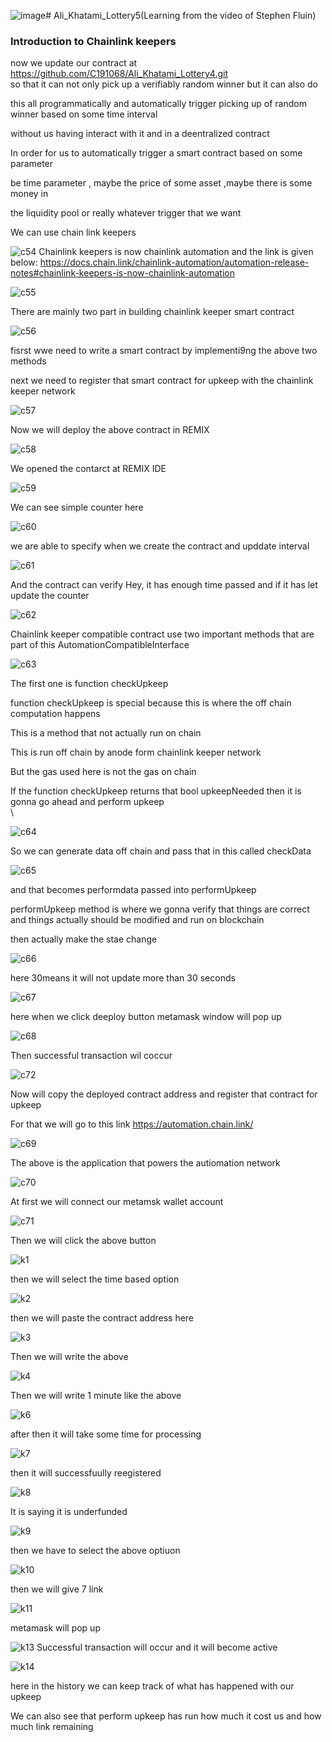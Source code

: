 ![image](https://github.com/C191068/Ali_Khatami_Lottery5/assets/89090776/cd9f39fc-431b-48b6-ade6-b627286ea5fe)# Ali_Khatami_Lottery5(Learning from the video of Stephen Fluin)

### Introduction to Chainlink keepers 

now we update our contract at https://github.com/C191068/Ali_Khatami_Lottery4.git<br>
so that it can not only pick up a verifiably random winner but it can also do <br>

this all programmatically and automatically trigger picking up of random winner based on some time interval <br>

without us having interact with it and in a deentralized contract  <br>

In order for us to automatically  trigger a smart contract based on some parameter <br>

be time parameter , maybe the price of some asset ,maybe there is some money in <br>

the liquidity pool or really whatever trigger that we want  <br>

We can use chain link keepers <br>

![c54](https://github.com/C191068/Ali_Khatami_Lottery5/assets/89090776/e57ceaf3-e63d-44cd-b694-dfdb89ef3208)
Chainlink keepers is now chainlink automation and the link is given below:
https://docs.chain.link/chainlink-automation/automation-release-notes#chainlink-keepers-is-now-chainlink-automation

![c55](https://github.com/C191068/Ali_Khatami_Lottery5/assets/89090776/7aef0a10-8f84-43ab-8e41-42d2cd48b94d)

There are mainly two part in building chainlink keeper  smart contract <br>


![c56](https://github.com/C191068/Ali_Khatami_Lottery5/assets/89090776/b4829e64-f778-4e5a-94aa-d27453531f0c)

fisrst wwe need to write a smart contract by implementi9ng the above two methods <br>

next we need to register that smart contract for upkeep with the chainlink keeper network <br>

![c57](https://github.com/C191068/Ali_Khatami_Lottery5/assets/89090776/d9bc798d-e8f0-4de6-be28-073c658f7b1a)

Now we will deploy the above contract in REMIX <br>

![c58](https://github.com/C191068/Ali_Khatami_Lottery5/assets/89090776/15daf5a1-be8a-4ae6-93fa-e46c17d2511e)

We opened the contarct at REMIX IDE <br>


![c59](https://github.com/C191068/Ali_Khatami_Lottery5/assets/89090776/308c0973-e4ab-4dcf-a11c-ec376f187695)

We can see simple counter here <br>

![c60](https://github.com/C191068/Ali_Khatami_Lottery5/assets/89090776/cf12803a-dc01-4efd-9714-8e40767f2392)

we are able to specify when we create the contract and upddate interval <br>

![c61](https://github.com/C191068/Ali_Khatami_Lottery5/assets/89090776/99ca7e33-a2ef-4e2a-95ff-db20a73aca7c)


And the contract can verify Hey, it has enough time passed and if it has let update the counter <br>




![c62](https://github.com/C191068/Ali_Khatami_Lottery5/assets/89090776/99a46e07-5ea7-46e8-a072-a14f7109fdca)

Chainlink keeper compatible contract use two important methods that are part of this AutomationCompatibleInterface <br>

![c63](https://github.com/C191068/Ali_Khatami_Lottery5/assets/89090776/0003f1a1-b4b8-4a4a-9bd8-b73e5e1b3bb6)

The first one is function checkUpkeep  <br>

function checkUpkeep is special because this is where the off chain computation happens <br>

This is a method that not actually run on chain <br>

This is run off chain by anode form chainlink keeper network <br>

But the gas used here is not the gas on chain <br>

If the function checkUpkeep returns that bool upkeepNeeded then it is gonna go ahead and perform upkeep <br>\

![c64](https://github.com/C191068/Ali_Khatami_Lottery5/assets/89090776/6da62ee8-66b3-47ec-b496-74e7931fa038)

So we can generate data off chain  and pass that in this called checkData <br>

![c65](https://github.com/C191068/Ali_Khatami_Lottery5/assets/89090776/cedf677f-e934-42c9-90ed-bcf5df41085b)

and that becomes performdata passed into performUpkeep <br>

performUpkeep method is where we gonna verify that things are correct <br>
and things actually should be modified and run on blockchain <br>

then actually make the stae change <br>


![c66](https://github.com/C191068/Ali_Khatami_Lottery5/assets/89090776/56c1e3bc-28e9-4188-a595-e15db35d9f31)

here 30means it will not update more than 30 seconds <br>

![c67](https://github.com/C191068/Ali_Khatami_Lottery5/assets/89090776/706cbe86-25ae-4966-8ff7-9b96db205524)

here when we click deeploy button metamask window will pop up <br>

![c68](https://github.com/C191068/Ali_Khatami_Lottery5/assets/89090776/4fd7b81f-554c-454e-8087-35cbcb52a522)

Then successful transaction wil coccur <br>

![c72](https://github.com/C191068/Ali_Khatami_Lottery5/assets/89090776/c04d9bcb-81fb-4141-92ff-262d95cb599e)

Now will copy the deployed contract address and register that contract for upkeep <br>

For that we will go to this link https://automation.chain.link/

![c69](https://github.com/C191068/Ali_Khatami_Lottery5/assets/89090776/98237c06-1ebc-41f4-86e1-73a04a2f27d9)

The above is the application that powers the autiomation network <br>

![c70](https://github.com/C191068/Ali_Khatami_Lottery5/assets/89090776/4ba65acf-64ef-4985-ac58-1ade24ec145c)

At first we will connect our metamsk wallet account <br>

![c71](https://github.com/C191068/Ali_Khatami_Lottery5/assets/89090776/8929dfe7-be47-4c90-99c3-9b177f75d8e2)

Then we will click the above button <br>

![k1](https://github.com/C191068/Ali_Khatami_Lottery5/assets/89090776/573e8ac6-db80-4765-9059-9bf7fa3f5096)

then we will select the time based option <br>

![k2](https://github.com/C191068/Ali_Khatami_Lottery5/assets/89090776/4defe603-e24a-4f3b-8c6e-c8c35011ec52)

then we will paste the contract address here <br>

![k3](https://github.com/C191068/Ali_Khatami_Lottery5/assets/89090776/9f3831af-43c1-4f81-bc14-ebcbecd1ad1f)

Then we will write the above <br>

![k4](https://github.com/C191068/Ali_Khatami_Lottery5/assets/89090776/010670b0-3bcf-4215-b101-37adc39479f0)

Then we will write 1 minute like the above <br>


![k6](https://github.com/C191068/Ali_Khatami_Lottery5/assets/89090776/712ae1de-214e-44e3-88cb-221e40e4216a)

after then it will take some time for processing  <br>

![k7](https://github.com/C191068/Ali_Khatami_Lottery5/assets/89090776/06ce29e5-41cf-45b8-931e-11c0909c2bea)

then it will successfuully reegistered <br>

![k8](https://github.com/C191068/Ali_Khatami_Lottery5/assets/89090776/52ef0bf7-b051-4b01-b6bf-d559800cdb03)

It is saying it is underfunded <br>

![k9](https://github.com/C191068/Ali_Khatami_Lottery5/assets/89090776/32bce35c-90da-48c3-9adb-8216ae62b11d)

then we have to select the above optiuon <br>

![k10](https://github.com/C191068/Ali_Khatami_Lottery5/assets/89090776/cdcca891-4327-466f-af1a-90c267cb9b6b)

then we will give 7 link <br>

![k11](https://github.com/C191068/Ali_Khatami_Lottery5/assets/89090776/c397d34a-d867-45cb-a763-8814d542d7da)

metamask will pop up  <br>

![k13](https://github.com/C191068/Ali_Khatami_Lottery5/assets/89090776/f2886c11-68d3-45b8-b9a6-97208fe7175e)
Successful transaction will occur and it will become active <br>


![k14](https://github.com/C191068/Ali_Khatami_Lottery5/assets/89090776/4bb303bd-8d6c-4221-b2d8-207e464b96e4)

here in the history we can keep track of what has happened with our upkeep <br>

We can also see that perform upkeep has run how much it cost us and how much link remaining <br>























